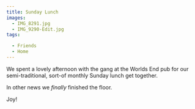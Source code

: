 ```yaml
---
title: Sunday Lunch
images:
  - IMG_8291.jpg
  - IMG_9290-Edit.jpg
tags:

  - Friends
  - Home
---
```

We spent a lovely afternoon with the gang at the Worlds End pub for our semi-traditional, sort-of monthly Sunday lunch get together.

In other news we _finally_ finished the floor.

Joy!